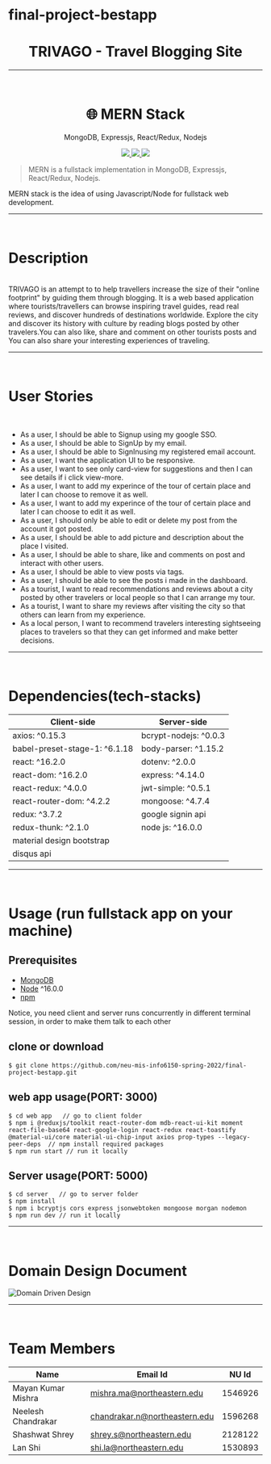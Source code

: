 # final-project-bestapp

<h1  align="center">TRIVAGO - Travel Blogging Site</h1><hr><br />

<h1 align="center">🌐 MERN Stack</h1>
<p align="center">MongoDB, Expressjs, React/Redux, Nodejs</p>

<p align="center">
   <a href="https://travis-ci.com/amazingandyyy/mern">
      <img src="https://travis-ci.com/amazingandyyy/mern.svg?branch=master" />
   </a>
   <a href="https://github.com/amazingandyyy/mern/blob/master/LICENSE">
      <img src="https://img.shields.io/badge/License-MIT-green.svg" />
   </a>
   <a href="https://circleci.com/gh/amazingandyyy/mern">
      <img src="https://circleci.com/gh/amazingandyyy/mern.svg?style=svg" />
   </a>
</p>

> MERN is a fullstack implementation in MongoDB, Expressjs, React/Redux, Nodejs.

MERN stack is the idea of using Javascript/Node for fullstack web development.<hr><br />



 <h1>Description</h1><br />
    TRIVAGO is an attempt to to help travellers increase the size of their "online footprint" by guiding them through blogging. It is a web based application where tourists/travellers can browse inspiring travel guides, read real reviews, and discover hundreds of destinations worldwide. Explore the city and discover its history with culture by reading blogs posted by other travelers.You can also like, share and comment on other tourists posts and You can also share your interesting experiences of traveling.<hr><br />

 
 <h1>User Stories</h1><br />
 <ul>
   <li>As a user, I should be able to Signup using my google SSO.</li>
   <li>As a user, I should be able to SignUp by my email.</li>
   <li>As a user, I should be able to SignInusing my registered email account.</li>
   <li>As a user, I want the application UI to be responsive.</li>
   <li>As a user, I want to see only card-view for suggestions and then I can see details if i click view-more.</li>
   <li>As a user, I want to add my experince of the tour of certain place and later I can choose to remove it as well.</li>
   <li>As a user, I want to add my experince of the tour of certain place and later I can choose to edit it as well.</li>
   <li>As a user, I should only be able to edit or delete my post from the account it got posted.</li>
   <li>As a user, I should be able to add picture and description about the place I visited.</li>
   <li>As a user, I should be able to share, like and comments on post and interact with other users.</li>
   <li>As a user, I should be able to view posts via tags.</li>
   <li>As a user, I should be able to see the posts i made in the dashboard.</li>
   <li>As a tourist, I want to read recommendations and reviews about a city posted by other travelers or local people so that I can arrange my tour.</li>
   <li>As a tourist, I want to share my reviews after visiting the city so that others can learn from my experience.</li>
   <li>As a local person, I want to recommend travelers interesting sightseeing places to travelers so that they can get informed and make better decisions.</li>
  </ul> 
<hr><br />


# Dependencies(tech-stacks)
Client-side | Server-side
--- | ---
axios: ^0.15.3 | bcrypt-nodejs: ^0.0.3
babel-preset-stage-1: ^6.1.18|body-parser: ^1.15.2
react: ^16.2.0 | dotenv: ^2.0.0
react-dom: ^16.2.0 | express: ^4.14.0
react-redux: ^4.0.0 | jwt-simple: ^0.5.1
react-router-dom: ^4.2.2 | mongoose: ^4.7.4
redux: ^3.7.2 | google signin api
redux-thunk: ^2.1.0 | node js: ^16.0.0
material design bootstrap |
disqus api |
<hr><br />

# Usage (run fullstack app on your machine)

## Prerequisites
- [MongoDB](https://www.mongodb.com/try/download/community)
- [Node](https://nodejs.org/en/download/) ^16.0.0
- [npm](https://nodejs.org/en/download/package-manager/)

Notice, you need client and server runs concurrently in different terminal session, in order to make them talk to each other

## clone or download
```terminal
$ git clone https://github.com/neu-mis-info6150-spring-2022/final-project-bestapp.git
```

## web app usage(PORT: 3000)
```terminal
$ cd web app   // go to client folder
$ npm i @reduxjs/toolkit react-router-dom mdb-react-ui-kit moment react-file-base64 react-google-login react-redux react-toastify @material-ui/core material-ui-chip-input axios prop-types --legacy-peer-deps  // npm install required packages
$ npm run start // run it locally
```
## Server usage(PORT: 5000)
```terminal
$ cd server   // go to server folder
$ npm install
$ npm i bcryptjs cors express jsonwebtoken mongoose morgan nodemon
$ npm run dev // run it locally
```
<hr><br />

# Domain Design Document  
 ![Domain Driven Design](DomainModel.png)

<hr><br />

# Team Members
Name | Email Id | NU Id
--- | --- | ---
  Mayan Kumar Mishra  |  mishra.ma@northeastern.edu  |  1546926
  Neelesh Chandrakar  |  chandrakar.n@northeastern.edu  |  1596268	
  Shashwat Shrey  |  shrey.s@northeastern.edu	 |  2128122	
  Lan Shi	 |  shi.la@northeastern.edu	 |  1530893 

